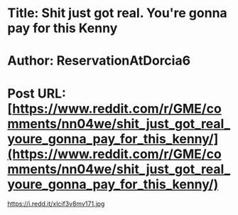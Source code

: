# Title: Shit just got real. You're gonna pay for this Kenny
# Author: ReservationAtDorcia6
# Post URL: [https://www.reddit.com/r/GME/comments/nn04we/shit_just_got_real_youre_gonna_pay_for_this_kenny/](https://www.reddit.com/r/GME/comments/nn04we/shit_just_got_real_youre_gonna_pay_for_this_kenny/)


https://i.redd.it/xlcif3v8mv171.jpg